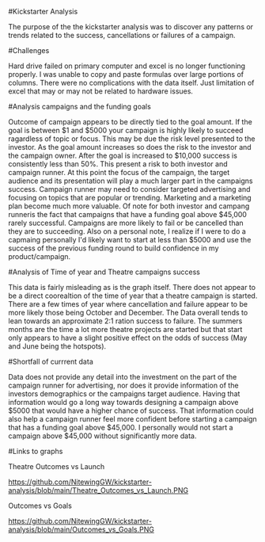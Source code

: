 #Kickstarter Analysis

The purpose of the the kickstarter analysis was to discover any patterns or trends related to the success, cancellations or failures of a campaign.

#Challenges

Hard drive failed on primary computer and excel is no longer functioning properly. I was unable to copy and paste formulas over large portions of columns. There were no complications with the data itself. Just limitation of excel that may or may not be related to hardware issues.

#Analysis campaigns and the funding goals

Outcome of campaign appears to be directly tied to the goal amount. If the goal is between $1 and $5000 your campaign is highly likely to succeed ragardless of topic or focus. This may be due the risk level presented to the investor. As the goal amount increases so does the risk to the investor and the campaign owner. After the goal is increased to $10,000 success is consistently less than 50%. This present a risk to both investor and campaign runner. At this point the focus of the campaign, the target audience and its presentation will play a much larger part in the campaigns success. Campaign runner may need to consider targeted advertising and focusing on topics that are popular or trending. Marketing and a marketing plan become much more valuable. Of note for both investor and campang runneris the fact that campaigns that have a funding goal above $45,000 rarely successful. Campaigns are more likely to fail or be cancelled than they are to succeeding. Also on a personal note, I realize if I were to do a capmaing personally I'd likely want to start at less than $5000 and use the success of the previous funding round to build confidence in my product/campaign.

#Analysis of Time of year and Theatre campaigns success

This data is fairly misleading as is the graph itself. There does not appear to be a direct coorealtion of the time of year that a theatre campaign is started. There are a few times of year where cancellation and failure appear to be more likely those being  October and December. The Data overall tends to lean towards an approximate 2:1 ration success to failure. The summers months are the time a lot more theatre projects are started but that start only appears to have a slight positive effect on the odds of success (May and June being the hotspots).

#Shortfall of currrent data

Data does not provide any detail into the investment on the part of the campaign runner for advertising, nor does it provide information of the investors demographics or the campaigns target audience. Having that information would go a long way towards designing a campaign above $5000 that would have a higher chance of success. That information could also help a campaign runner feel more confident before starting a campaign that has a funding goal above $45,000. I personally would not start a campaign above $45,000 without significantly more data.

#Links to graphs

Theatre Outcomes vs Launch

https://github.com/NitewingGW/kickstarter-analysis/blob/main/Theatre_Outcomes_vs_Launch.PNG

Outcomes vs Goals

https://github.com/NitewingGW/kickstarter-analysis/blob/main/Outcomes_vs_Goals.PNG

